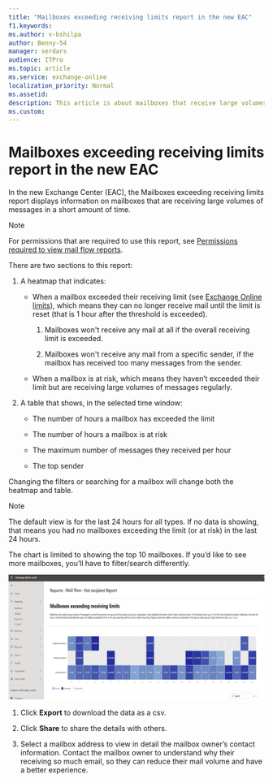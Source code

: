 ```yaml
---
title: "Mailboxes exceeding receiving limits report in the new EAC"
f1.keywords:
ms.author: v-bshilpa
author: Benny-54
manager: serdars
audience: ITPro
ms.topic: article
ms.service: exchange-online
localization_priority: Normal
ms.assetid:
description: This article is about mailboxes that receive large volumes of messages.
ms.custom:
---
```


# Mailboxes exceeding receiving limits report in the new EAC

In the new Exchange Center (EAC), the Mailboxes exceeding receiving limits report displays information on mailboxes that are receiving large volumes of messages in a short amount of time.

> [!NOTE]
> For permissions that are required to use this report, see [Permissions required to view mail flow reports](mail-flow-reports.md#permissions-required-to-view-mail-flow-reports).

There are two sections to this report:

1. A heatmap that indicates:

    - When a mailbox exceeded their receiving limit (see [Exchange Online limits](/office365/servicedescriptions/exchange-online-service-description/exchange-online-limits#receiving-and-sending-limits)), which means they can no longer receive mail until the limit is reset (that is 1 hour after the threshold is exceeded).
    
      1. Mailboxes won't receive any mail at all if the overall receiving limit is exceeded.
      
      2. Mailboxes won't receive any mail from a specific sender, if the mailbox has received too many messages from the sender.
      
    - When a mailbox is at risk, which means they haven’t exceeded their limit but are receiving large volumes of messages regularly.

2. A table that shows, in the selected time window:

   - The number of hours a mailbox has exceeded the limit
   
   - The number of hours a mailbox is at risk
   
   - The maximum number of messages they received per hour
   
   - The top sender

Changing the filters or searching for a mailbox will change both the heatmap and table.

> [!NOTE]
> The default view is for the last 24 hours for all types. If no data is showing, that means you had no mailboxes exceeding the limit (or at risk) in the last 24 hours.
>
> The chart is limited to showing the top 10 mailboxes. If you’d like to see more mailboxes, you’ll have to filter/search differently.

![Report](../../media/heatmap-sample.png)

1. Click **Export** to download the data as a csv.
2. Click **Share** to share the details with others.

3. Select a mailbox address to view in detail the mailbox owner’s contact information. Contact the mailbox owner to understand why their receiving so much email, so they can reduce their mail volume and have a better experience.
